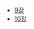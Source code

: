 - [9장](https://helpful-whale-624.notion.site/Chapter-9-24ddeae7d4ce4960a11a9ebd26d7d62a)
- [10장](https://helpful-whale-624.notion.site/Chapter-10-593f3985e1dc40d29a3e4bf9c32f7614)